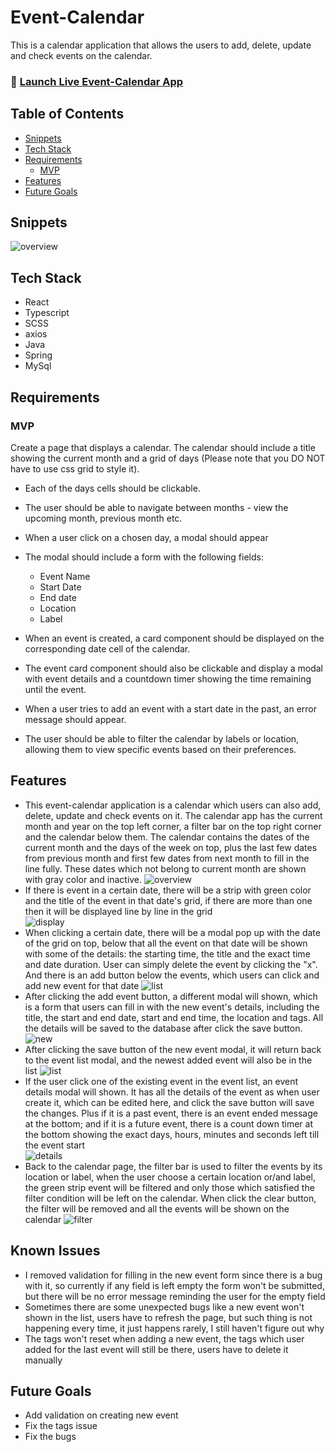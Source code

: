 # Event-Calendar
This is a calendar application that allows the users to add, delete, update and check events on the calendar.

### 🚀 [Launch Live Event-Calendar App](https://gulama2008.github.io/events-calendar/)

## Table of Contents

- [Snippets](#snippets)
- [Tech Stack](#tech-stack)
- [Requirements](#requirements)
    - [MVP](#mvp)
- [Features](#features)
- [Future Goals](#future-goals)

## Snippets
 
![overview](./src/assets/overall.png)

## Tech Stack

- React
- Typescript
- SCSS
- axios
- Java
- Spring
- MySql

## Requirements
### MVP
Create a page that displays a calendar. The calendar should include a title showing the current month and a grid of days (Please note that you DO NOT have to use css grid to style it).

-   Each of the days cells should be clickable.
-   The user should be able to navigate between months - view the upcoming month, previous month etc.
-   When a user click on a chosen day, a modal should appear
-   The modal should include a form with the following fields:
    -   Event Name
    -   Start Date
    -   End date
    -   Location
    -   Label

-   When an event is created, a card component should be displayed on the corresponding date cell of the calendar.
-   The event card component should also be clickable and display a modal with event details and a countdown timer showing the time remaining until the event.
-   When a user tries to add an event with a start date in the past, an error message should appear.
-   The user should be able to filter the calendar by labels or location, allowing them to view specific events based on their preferences.


## Features

- This event-calendar application is a calendar which users can also add, delete, update and check events on it. The calendar app has the current month and year on the top left corner, a filter bar on the top right corner and the calendar below them. The calendar contains the dates of the current month and the days of the week on top, plus the last few dates from previous month and first few dates from next month to fill in the line fully. These dates which not belong to current month are shown with gray color and inactive.
![overview](./src/assets/overall.png)
- If there is event in a certain date, there will be a strip with green color and the title of the event in that date's grid, if there are more than one then it will be displayed line by line in the grid  
![display](./src/assets/display.png)
- When clicking a certain date, there will be a modal pop up with the date of the grid on top, below that all the event on that date will be shown with some of the details: the starting time, the title and the exact time and date duration. User can simply delete the event by clicking the "x". And there is an add button below the events, which users can click and add new event for that date
![list](./src/assets/event-list.png)
- After clicking the add event button, a different modal will shown, which is a form that users can fill in with the new event's details, including the title, the start and end date, start and end time, the location and tags. All the details will be saved to the database after click the save button. 
![new](./src/assets/new-event.png)
- After clicking the save button of the new event modal, it will return back to the event list modal, and the newest added event will also be in the list
![list](./src/assets/list-update.png)
- If the user click one of the existing event in the event list, an event details modal will shown. It has all the details of the event as when user create it, which can be edited here, and click the save button will save the changes. Plus if it is a past event, there is an event ended message at the bottom; and if it is a future event, there is a count down timer at the bottom showing the exact days, hours, minutes and seconds left till the event start  
![details](./src/assets/details.png)
- Back to the calendar page, the filter bar is used to filter the events by its location or label, when the user choose a certain location or/and label, the green strip event will be filtered and only those which satisfied the filter condition will be left on the calendar. When click the clear button, the filter will be removed and all the events will be shown on the calendar
![filter](./src/assets/filter.png)

## Known Issues 
 - I removed validation for filling in the new event form since there is a bug with it, so currently if any field is left empty the form won't be submitted, but there will be no error message reminding the user for the empty field
 - Sometimes there are some unexpected bugs like a new event won't shown in the list, users have to refresh the page, but such thing is not happening every time, it just happens rarely, I still haven't figure out why
 - The tags won't reset when adding a new event, the tags which user added for the last event will still be there, users have to delete it manually
## Future Goals
- Add validation on creating new event
- Fix the tags issue
- Fix the bugs